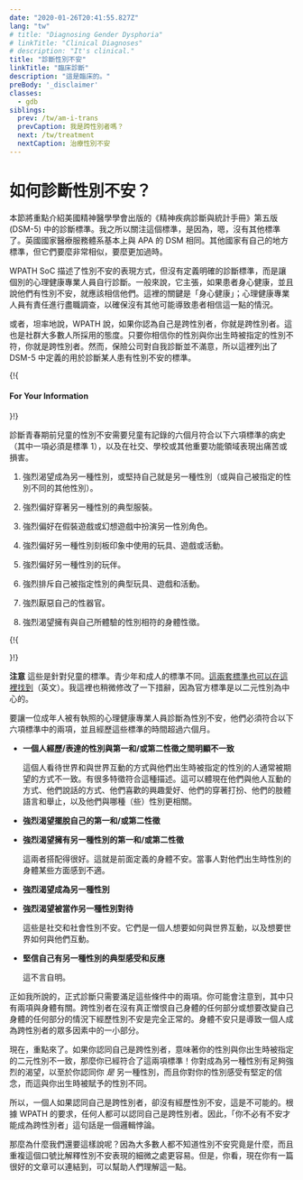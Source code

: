```yaml
---
date: "2020-01-26T20:41:55.827Z"
lang: "tw"
# title: "Diagnosing Gender Dysphoria"
# linkTitle: "Clinical Diagnoses"
# description: "It's clinical."
title: "診斷性別不安"
linkTitle: "臨床診斷"
description: "這是臨床的。"
preBody: '_disclaimer'
classes:
  - gdb
siblings:
  prev: /tw/am-i-trans
  prevCaption: 我是跨性別者嗎？
  next: /tw/treatment
  nextCaption: 治療性別不安
---
```


<!-- # How is Gender Dysphoria Diagnosed? -->

# 如何診斷性別不安？

<!-- This section is going to focus on the diagnostic criteria under the American Psychiatric Association's Diagnostic and Statistical Manual of Mental Disorders, version five (DSM-5). The reason I'm focusing on this standard is because, well, nobody else has one. The UK's National Health Service basically mirrors the APA's DSM. Other countries have their own local standards, but they're all either very similar or a lot more outdated. -->

本節將重點介紹美國精神醫學學會出版的《精神疾病診斷與統計手冊》第五版 (DSM-5) 中的診斷標準。我之所以關注這個標準，是因為，嗯，沒有其他標準了。英國國家醫療服務體系基本上與 APA 的 DSM 相同。其他國家有自己的地方標準，但它們要麼非常相似，要麼更加過時。

<!-- The WPATH SoC describes ways that gender dysphoria manifests, but does not define clear diagnostic criteria, instead leaving it up to individual mental health professionals to make their own diagnoses. In general, it advocates that, if the patient is of sound mind and body and says that they have gender dysphoria, they should be believed. The key piece here is "sound mind and body"; it is left to the mental health professional to do the due diligence to ensure that there are no other conditions which may be causing the patient to believe this. -->

WPATH SoC 描述了性別不安的表現方式，但沒有定義明確的診斷標準，而是讓個別的心理健康專業人員自行診斷。一般來說，它主張，如果患者身心健康，並且說他們有性別不安，就應該相信他們。這裡的關鍵是「身心健康」；心理健康專業人員有責任進行盡職調查，以確保沒有其他可能導致患者相信這一點的情況。

<!-- Or, to put it bluntly, WPATH says that if you think you're trans, you're trans. This has been the attitude that the majority of the community has adopted as well. As long as you believe your gender does not match what you were assigned at birth, you are transgender. However, insurance companies aren't so happy with self-diagnoses, so here are the criteria which are defined in the DSM-5 for diagnosing someone with gender dysphoria. -->

或者，坦率地說，WPATH 說，如果你認為自己是跨性別者，你就是跨性別者。這也是社群大多數人所採用的態度。只要你相信你的性別與你出生時被指定的性別不符，你就是跨性別者。然而，保險公司對自我診斷並不滿意，所以這裡列出了 DSM-5 中定義的用於診斷某人患有性別不安的標準。

{!{ <div class="gutter d-md-block d-sm-none"><div class="card"><div class="card-body"><h4 class="card-title">For Your Information</h4> }!}

<!-- Diagnosis of gender dysphoria in prepubescent children requires the child must have a documented six month history of meeting six of these criteria (one of which must be Criterion 1), as well as demonstrated distress or impairment in social, school, or other important areas of functioning. -->

診斷青春期前兒童的性別不安需要兒童有記錄的六個月符合以下六項標準的病史（其中一項必須是標準 1），以及在社交、學校或其他重要功能領域表現出痛苦或損害。

<!-- 1. A strong desire to be of the other gender or an insistence that one is the other gender (or some alternative gender different from one's assigned gender). -->
1. 強烈渴望成為另一種性別，或堅持自己就是另一種性別（或與自己被指定的性別不同的其他性別）。
<!-- 2. A strong preference for wearing clothes typical of the other gender. -->
2. 強烈偏好穿著另一種性別的典型服裝。
<!-- 3. A strong preference for cross-gender roles in make-believe play or fantasy play. -->
3. 強烈偏好在假裝遊戲或幻想遊戲中扮演另一性別角色。
<!-- 4. A strong preference for the toys, games, or activities stereotypically used or engaged in by the other gender. -->
4. 強烈偏好另一種性別刻板印象中使用的玩具、遊戲或活動。
<!-- 5. A strong preference for playmates of the other gender. -->
5. 強烈偏好另一種性別的玩伴。
<!-- 6. A strong rejection of toys, games, and activities typical of one’s assigned gender. -->
6. 強烈排斥自己被指定性別的典型玩具、遊戲和活動。
<!-- 7. A strong dislike of one’s sexual anatomy. -->
7. 強烈厭惡自己的性器官。
<!-- 8. A strong desire for the physical sex characteristics that match one’s experienced gender. -->
8. 強烈渴望擁有與自己所體驗的性別相符的身體性徵。

{!{ </div></div></div> }!}

<!-- **Note** These are the criteria for children. Adolescents and adults have a different set of criteria. Both sets [can also be found here](https://www.psychiatry.org/patients-families/gender-dysphoria/what-is-gender-dysphoria). I have also changed the wording slightly, here, as the official criteria are binary-centric. -->

**注意** 這些是針對兒童的標準。青少年和成人的標準不同。[這兩套標準也可以在這裡找到](https://www.psychiatry.org/patients-families/gender-dysphoria/what-is-gender-dysphoria)（英文）。我這裡也稍微修改了一下措辭，因為官方標準是以二元性別為中心的。

<!-- For an adult to be diagnosed with gender dysphoria by a licensed mental health professional, they must meet two of these six criteria and have experienced those criteria for longer than six months. -->

要讓一位成年人被有執照的心理健康專業人員診斷為性別不安，他們必須符合以下六項標準中的兩項，並且經歷這些標準的時間超過六個月。

<!-- - **A marked incongruence between one’s experienced/expressed gender and primary and/or secondary sex characteristics** -->
* **一個人經歷/表達的性別與第一和/或第二性徵之間明顯不一致**

  <!-- The way the person sees the world and interacts with the world does not align with the way it is typically expected for someone of the gender they were assigned at birth. There are a very broad number of traits which fit into this description. It can be in the way they interact with others, how they talk, what hobbies they prefer, how they dress, their body language and mannerisms, what gender(s) they relate to more. -->
  這個人看待世界和與世界互動的方式與他們出生時被指定的性別的人通常被期望的方式不一致。有很多特徵符合這種描述。這可以體現在他們與他人互動的方式、他們說話的方式、他們喜歡的興趣愛好、他們的穿著打扮、他們的肢體語言和舉止，以及他們與哪種（些）性別更相關。

<!-- - **A strong desire to be rid of one’s primary and/or secondary sex characteristics** -->
* **強烈渴望擺脫自己的第一和/或第二性徵**

<!-- - **A strong desire for the primary and/or secondary sex characteristics of another gender** -->
* **強烈渴望擁有另一種性別的第一和/或第二性徵**
  
  <!-- These two are pretty well paired. This is physical dysphoria as previously defined. The person finds discomfort with aspects of their body which are a result of their sex at birth. -->
  這兩者搭配得很好。這就是前面定義的身體不安。當事人對他們出生時性別的身體某些方面感到不適。

<!-- - **A strong desire to be of another gender** -->
* **強烈渴望成為另一種性別**
<!-- - **A strong desire to be treated as another gender** -->
* **強烈渴望被當作另一種性別對待**

  <!-- These are the social and societal dysphoria. They are how a person wants to interact with the world, and wants the world to interact with them. -->
  這些是社交和社會性別不安。它們是一個人想要如何與世界互動，以及想要世界如何與他們互動。


<!-- - **A strong conviction that one has the typical feelings and reactions of another gender** -->
* **堅信自己有另一種性別的典型感受和反應**

  <!-- This is pretty self explanatory. -->
  這不言自明。

<!-- As I said, only two of these conditions need to be met for a formal diagnosis. You may notice that only two of these comprise the physical body. It is perfectly valid for a trans person to be experiencing gender dysphoria without actually hating any part of their body or wanting to change any part of their body. Physical dysphoria is only one fraction of the many things that lead to being trans. -->
正如我所說的，正式診斷只需要滿足這些條件中的兩項。你可能會注意到，其中只有兩項與身體有關。跨性別者在沒有真正憎恨自己身體的任何部分或想要改變自己身體的任何部分的情況下經歷性別不安是完全正常的。身體不安只是導致一個人成為跨性別者的眾多因素中的一小部分。

<!-- Now, here is the kicker. If you identify as transgender, meaning that your gender does not align with the binary sex you were assigned at birth, you already meet two of these criteria! You have a strong enough desire to be of another gender that you are identifying that you *are* another gender, and you have a strong conviction of what your gender feels like, and it isn't what you were given at birth. -->
現在，重點來了。如果你認同自己是跨性別者，意味著你的性別與你出生時被指定的二元性別不一致，那麼你已經符合了這兩項標準！你對成為另一種性別有足夠強烈的渴望，以至於你認同你 *是* 另一種性別，而且你對你的性別感受有堅定的信念，而這與你出生時被賦予的性別不同。

<!-- So, it is literally impossible for a person to identify as trans and not experience gender dysphoria. By the WPATH requirements anyone can identify as trans. Ergo, the statement "you do not have to have dysphoria to be transgender" is a logical paradox. -->
所以，一個人如果認同自己是跨性別者，卻沒有經歷性別不安，這是不可能的。根據 WPATH 的要求，任何人都可以認同自己是跨性別者。因此，「你不必有不安才能成為跨性別者」這句話是一個邏輯悖論。

<!-- Then why do we still say it? Because most people don't know what gender dysphoria actually is, and it is easier to repeat the mantra than to explain the nuances and subtleties of how gender dysphoria manifests. But hey, look, now you've got a nice article to link to that can help people understand that. -->
那麼為什麼我們還要這樣說呢？因為大多數人都不知道性別不安究竟是什麼，而且重複這個口號比解釋性別不安表現的細微之處更容易。但是，你看，現在你有一篇很好的文章可以連結到，可以幫助人們理解這一點。
